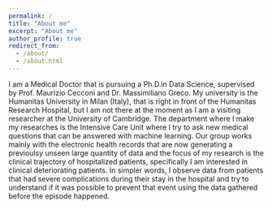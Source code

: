 ```yaml
---
permalink: /
title: "About me"
excerpt: "About me"
author_profile: true
redirect_from: 
  - /about/
  - /about.html
---
```


I am a Medical Doctor that is pursuing a Ph.D.in Data Science, supervised by Prof. Maurizio Cecconi and Dr. Massimiliano Greco. My university is the Humanitas University in Milan (Italy), that is right in front of the Humanitas Research Hospital, but I am not there at the moment as I am a visiting researcher at the University of Cambridge. The department where I make my researches is the Intensive Care Unit where I try to ask new medical questions that can be answered with machine learning. Our group works mainly with the electronic health records that are now generating a previoulsy unseen large quantity of data and the focus of my research is the clinical trajectory of hospitalized patients, specifically I am interested in clinical deteriorating patients. In simpler words, I observe data from patients that had severe complications during their stay in the hospital and try to understand if it was possible to prevent that event using the data gathered before the episode happened.